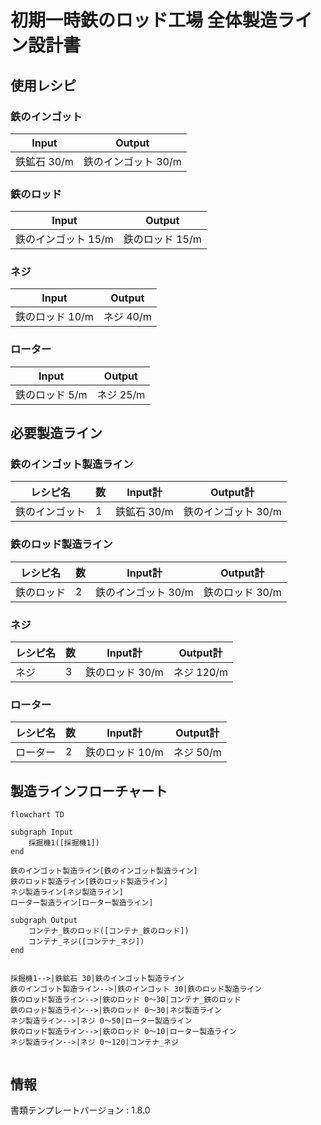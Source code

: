 # 初期一時鉄のロッド工場 全体製造ライン設計書

## 使用レシピ
### 鉄のインゴット
|Input|Output|
|---|---|
|鉄鉱石 30/m|鉄のインゴット 30/m|
### 鉄のロッド
|Input|Output|
|---|---|
|鉄のインゴット 15/m|鉄のロッド 15/m|
### ネジ
|Input|Output|
|---|---|
|鉄のロッド 10/m|ネジ 40/m|
### ローター
|Input|Output|
|---|---|
|鉄のロッド 5/m|ネジ 25/m|

## 必要製造ライン
### 鉄のインゴット製造ライン
|レシピ名|数|Input計|Output計|
|---|---|---|---|
|鉄のインゴット|1|鉄鉱石 30/m|鉄のインゴット 30/m|
### 鉄のロッド製造ライン
|レシピ名|数|Input計|Output計|
|---|---|---|---|
|鉄のロッド|2|鉄のインゴット 30/m|鉄のロッド 30/m|
### ネジ
|レシピ名|数|Input計|Output計|
|---|---|---|---|
|ネジ|3|鉄のロッド 30/m|ネジ 120/m|
### ローター
|レシピ名|数|Input計|Output計|
|---|---|---|---|
|ローター|2|鉄のロッド 10/m|ネジ 50/m|

## 製造ラインフローチャート
```mermaid
flowchart TD

subgraph Input
    採掘機1([採掘機1])
end

鉄のインゴット製造ライン[鉄のインゴット製造ライン]
鉄のロッド製造ライン[鉄のロッド製造ライン]
ネジ製造ライン[ネジ製造ライン]
ローター製造ライン[ローター製造ライン]

subgraph Output
    コンテナ_鉄のロッド([コンテナ_鉄のロッド])
    コンテナ_ネジ([コンテナ_ネジ])
end


採掘機1-->|鉄鉱石 30|鉄のインゴット製造ライン
鉄のインゴット製造ライン-->|鉄のインゴット 30|鉄のロッド製造ライン
鉄のロッド製造ライン-->|鉄のロッド 0～30|コンテナ_鉄のロッド
鉄のロッド製造ライン-->|鉄のロッド 0～30|ネジ製造ライン
ネジ製造ライン-->|ネジ 0～50|ローター製造ライン
鉄のロッド製造ライン-->|鉄のロッド 0～10|ローター製造ライン
ネジ製造ライン-->|ネジ 0～120|コンテナ_ネジ


```

## 情報
書類テンプレートバージョン : 1.8.0
